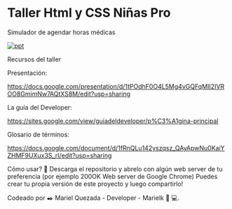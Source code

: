 # Taller Html y CSS Niñas Pro
Simulador de agendar horas médicas

<a href="https://ibb.co/CMX9S3J"><img src="https://i.ibb.co/Sd1mZ4Q/ppt.png" alt="ppt" border="0"></a>

Recursos del taller 

Presentación: 

https://docs.google.com/presentation/d/1tPOdhF0O4L5Mg4vGQFqMII2IVROO8GmimNw7AQtXS8M/edit?usp=sharing

La guía del Developer:

https://sites.google.com/view/guiadeldeveloper/p%C3%A1gina-principal

Glosario de términos:

https://docs.google.com/document/d/1fRnQLu142yszqsz_QAyApwNu0KaiYZHMF9UXux3S_rI/edit?usp=sharing


Cómo usar? 🔧 
Descarga el repositorio y abrelo con algún web server de tu preferencia (por ejemplo 200OK Web server de Google Chrome) Puedes crear tu propia versión de este proyecto y luego compartirlo!

Codeado por ✒️ Mariel Quezada - Developer - Marielk 👩 💻.
